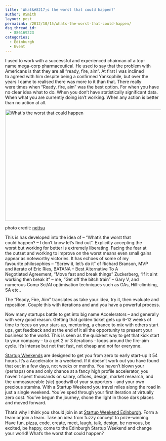 ```yaml
---
title: 'What&#8217;s the worst that could happen?'
author: RSmith
layout: post
permalink: /2012/10/15/whats-the-worst-that-could-happen/
dsq_thread_id:
  - 886169223
categories:
  - Edinburgh
  - Event
---
```

I used to work with a successful and experienced chairman of a top-name mega-corp pharmaceutical. He used to say that the problem with Americans is that they are all &#8220;ready, fire, aim&#8221;. At first I was inclined to agreed with him despite being a confirmed Yankophile, but over the years I came to realised there was more to it than that. There really were times when &#8220;Ready, fire, aim&#8221; was the best option. For when you have no clear idea what to do. When you don&#8217;t have statistically significant data. When what you are currently doing isn&#8217;t working. When any action is better than no action at all.

[<img class="aligncenter size-full wp-image-6171" title="whats-the-worst-that-could-happen" src="http://www.rookieoven.com/wp-content/uploads/2012/10/whats-the-worst-that-could-happen.jpg" alt="What's the worst that could happen" width="540" height="360" />][1]

photo credit: [nettsu][2]

This is has developed into the idea of &#8211; &#8220;What&#8217;s the worst that could happen? &#8211; I don&#8217;t know let&#8217;s find out&#8221;. Explicitly accepting the worst but working for better is extremely liberating. Facing the fear at the outset and working to improve on the worst means even small gains appear as noteworthy victories. It has echoes of some of my favourite philosophies &#8211; &#8220;Screw it, let&#8217;s do it&#8221; of Richard Branson, MVP and iterate of Eric Ries, BATANA &#8211; Best Alternative To A Negotiated Agreement, &#8220;Move fast and break things&#8221; Zuckerberg, &#8220;If it aint working then break it&#8221; &#8211; me, &#8220;Get off the bitch train&#8221; &#8211; Gary V, and numerous Comp Sci/AI optimisation techniques such as GAs, Hill-climbing, SA etc..

The &#8220;Ready, Fire, Aim&#8221; translates as take your idea, try it, then evaluate and reposition. Couple this with iterations and and you have a powerful process.

Now many startups battle to get into big name Accelerators &#8211; and generally with very good reason. Getting that golden ticket gets up 6-12 weeks of time to focus on your start-up, mentoring, a chance to mix with others start ups, get feedback and at the end of it all the opportunity to present your business to the world. This is seen as the quickest way to get that kick start to your company &#8211; to a get 2 or 3 iterations - loops around the fire-aim cycle. It&#8217;s intense but not that fast, not cheap and not for everyone.

[Startup Weekends][3] are designed to get you from zero to early start-up it 54 hours. It&#8217;s a Accelerator in a weekend. If it doesn&#8217;t work out you have found that out in a few days, not weeks or months. You haven&#8217;t blown your (perhaps) one and only chance at a fancy high profile accelerator, you haven&#8217;t spent thousands on salary, offices, design, market research, and the unmeasureable (sic) goodwill of your supporters - and your own precious stamina. With a Startup Weekend you travel miles along the road in just a single weekend. You&#8217;ve sped through your first iteration at virtually zero cost. You&#8217;ve begun the journey, shone the light in those dark places and moved forward.

That&#8217;s why I think you should join in at [Startup Weekend Edinburgh][4]. Form a team or join a team. Take an idea from fuzzy concept to prize-winning. Have fun, pizza, code, create, meet, laugh, talk, design, be nervous, be excited, be happy, come to the Edinburgh Startup Weekend and change your world! What&#8217;s the worst that could happen?

 [1]: http://www.rookieoven.com/wp-content/uploads/2012/10/whats-the-worst-that-could-happen.jpg
 [2]: http://www.flickr.com/photos/nettsu/5560217411/
 [3]: http://www.rookieoven.com/category/Startup-weekend-Glasgow "Startup weekend Glasgow posts"
 [4]: http://edinburgh.startupweekend.org "Startup Weekend Edinburgh"